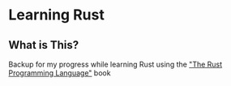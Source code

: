 # Learning Rust

## What is This?
Backup for my progress while learning Rust using the ["The Rust Programming Language"](https://www.amazon.com/Rust-Programming-Language-Steve-Klabnik/dp/1593278284) book